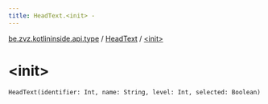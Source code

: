 ```yaml
---
title: HeadText.<init> - 
---
```


[be.zvz.kotlininside.api.type](../index.html) / [HeadText](index.html) / [&lt;init&gt;](./-init-.html)

# &lt;init&gt;

`HeadText(identifier: Int, name: String, level: Int, selected: Boolean)`